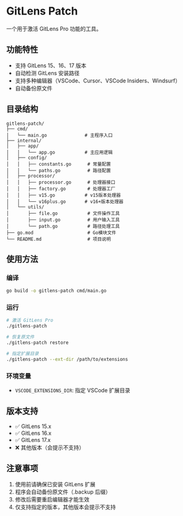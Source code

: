 # GitLens Patch

一个用于激活 GitLens Pro 功能的工具。

## 功能特性

- 支持 GitLens 15、16、17 版本
- 自动检测 GitLens 安装路径
- 支持多种编辑器（VSCode、Cursor、VSCode Insiders、Windsurf）
- 自动备份原文件

## 目录结构

```
gitlens-patch/
├── cmd/
│   └── main.go              # 主程序入口
├── internal/
│   ├── app/
│   │   └── app.go           # 主应用逻辑
│   ├── config/
│   │   ├── constants.go      # 常量配置
│   │   └── paths.go          # 路径配置
│   ├── processor/
│   │   ├── processor.go      # 处理器接口
│   │   ├── factory.go        # 处理器工厂
│   │   ├── v15.go           # v15版本处理器
│   │   └── v16plus.go       # v16+版本处理器
│   └── utils/
│       ├── file.go           # 文件操作工具
│       ├── input.go          # 用户输入工具
│       └── path.go           # 路径处理工具
├── go.mod                    # Go模块文件
└── README.md                 # 项目说明
```

## 使用方法

### 编译

```bash
go build -o gitlens-patch cmd/main.go
```

### 运行

```bash
# 激活 GitLens Pro
./gitlens-patch

# 恢复原文件
./gitlens-patch restore

# 指定扩展目录
./gitlens-patch --ext-dir /path/to/extensions
```

### 环境变量

- `VSCODE_EXTENSIONS_DIR`: 指定 VSCode 扩展目录

## 版本支持

- ✅ GitLens 15.x
- ✅ GitLens 16.x  
- ✅ GitLens 17.x
- ❌ 其他版本（会提示不支持）

## 注意事项

1. 使用前请确保已安装 GitLens 扩展
2. 程序会自动备份原文件（.backup 后缀）
3. 修改后需要重启编辑器才能生效
4. 仅支持指定的版本，其他版本会提示不支持

